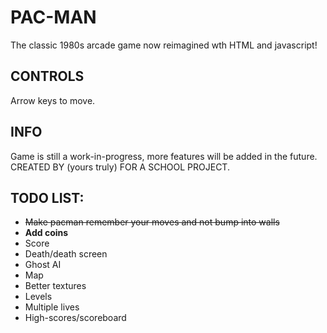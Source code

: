 # PAC-MAN
The classic 1980s arcade game now reimagined wth HTML and javascript!
## CONTROLS
Arrow keys to move.
## INFO
Game is still a work-in-progress, more features will be added in the future.<br/>
CREATED BY (yours truly) FOR A SCHOOL PROJECT.
## TODO LIST:
* ~~Make pacman remember your moves and not bump into walls~~
* __Add coins__ 
* Score
* Death/death screen
* Ghost AI
* Map
* Better textures
* Levels
* Multiple lives
* High-scores/scoreboard